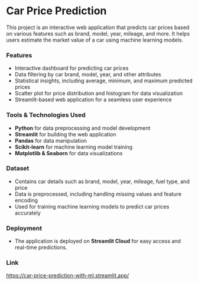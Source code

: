 # Car Price Prediction

This project is an interactive web application that predicts car prices based on various features such as brand, model, year, mileage, and more. It helps users estimate the market value of a car using machine learning models.  

### **Features**  
- Interactive dashboard for predicting car prices  
- Data filtering by car brand, model, year, and other attributes  
- Statistical insights, including average, minimum, and maximum predicted prices  
- Scatter plot for price distribution and histogram for data visualization  
- Streamlit-based web application for a seamless user experience  

### **Tools & Technologies Used**  
- **Python** for data preprocessing and model development  
- **Streamlit** for building the web application  
- **Pandas** for data manipulation  
- **Scikit-learn** for machine learning model training  
- **Matplotlib & Seaborn** for data visualizations  

### **Dataset**  
- Contains car details such as brand, model, year, mileage, fuel type, and price  
- Data is preprocessed, including handling missing values and feature encoding  
- Used for training machine learning models to predict car prices accurately  

### **Deployment**  
- The application is deployed on **Streamlit Cloud** for easy access and real-time predictions.

### Link
https://car-price-prediction-with-ml.streamlit.app/
